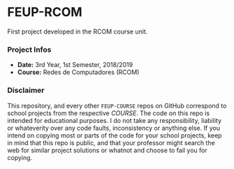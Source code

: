 # FEUP-RCOM
First project developed in the RCOM course unit.

### Project Infos
* **Date:** 3rd Year, 1st Semester, 2018/2019
* **Course:** Redes de Computadores (RCOM) 

### Disclaimer
This repository, and every other `FEUP-COURSE` repos on GitHub correspond to school projects from the respective *COURSE*. The code on this repo is intended for educational purposes. I do not take any responsibility, liability or whateverity over any code faults, inconsistency or anything else. If you intend on copying most or parts of the code for your school projects, keep in mind that this repo is public, and that your professor might search the web for similar project solutions or whatnot and choose to fail you for copying.

